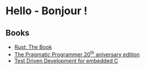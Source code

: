 # Hello - Bonjour !


## Books

- [Rust: The Book](https://doc.rust-lang.org/book/)
- [The Pragmatic Programmer 20<sup>th</sup> aniversary edition](https://pragprog.com/titles/tpp20/the-pragmatic-programmer-20th-anniversary-edition/)
- [Test Driven Development for embedded C](https://pragprog.com/titles/jgade/test-driven-development-for-embedded-c/)

